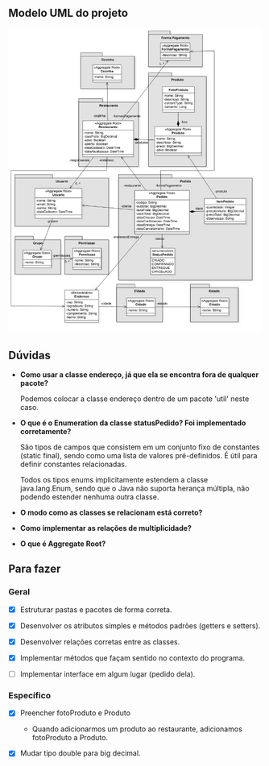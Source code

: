 ## Modelo UML do projeto
<img alt="Modelo UML" title="#ModeloUML" src="./assets/Diagrama-UML.jpg" />

## Dúvidas
- **Como usar a classe endereço, já que ela se encontra fora de qualquer pacote?**

  Podemos colocar a classe endereço dentro de um pacote 'util' neste caso.
  
- **O que é o Enumeration da classe statusPedido? Foi implementado corretamente?**

  São tipos de campos que consistem em um conjunto fixo de constantes (static final), sendo como uma lista de valores pré-definidos. É útil para definir constantes relacionadas.

  Todos os tipos enums implicitamente estendem a classe java.lang.Enum, sendo que o Java não suporta herança múltipla, não podendo estender nenhuma outra classe.

- **O modo como as classes se relacionam está correto?**



- **Como implementar as relações de multiplicidade?**



- **O que é Aggregate Root?**



## Para fazer 
### Geral
- [X] Estruturar pastas e pacotes de forma correta.

- [X] Desenvolver os atributos simples e métodos padrões (getters e setters).

- [X] Desenvolver relações corretas entre as classes.

- [X] Implementar métodos que façam sentido no contexto do programa.

- [ ] Implementar interface em algum lugar (pedido dela).

### Específico

- [X] Preencher fotoProduto e Produto
  - Quando adicionarmos um produto ao restaurante, adicionamos fotoProduto a Produto.

- [X] Mudar tipo double para big decimal.
